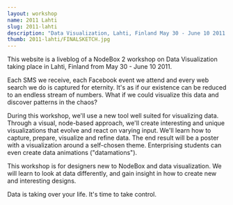 ```yaml
---
layout: workshop
name: 2011 Lahti
slug: 2011-lahti
description: "Data Visualization, Lahti, Finland May 30 - June 10 2011."
thumb: 2011-lahti/FINALSKETCH.jpg
---
```

<p>This website is a liveblog of a NodeBox 2 workshop on Data Visualization taking place in Lahti, Finland from May 30 - June 10 2011.</p>

<p>Each SMS we receive, each Facebook event we attend and every web search we do is captured for eternity. It's as if our existence can be reduced to an endless stream of numbers. What if we could visualize this data and discover patterns in the chaos?</p>

<p>During this workshop, we'll use a new tool well suited for visualizing data. Through a visual, node-based approach, we'll create interesting and unique visualizations that evolve and react on varying input. We'll learn how to capture, prepare, visualize and refine data. The end result will be a poster with a visualization around a self-chosen theme. Enterprising students can even create data animations ("datamations").</p>

<p>This workshop is for designers new to NodeBox and data visualization. We will learn to look at data differently, and gain insight in how to create new and interesting designs.</p>

<p>Data is taking over your life. It's time to take control.</p>
